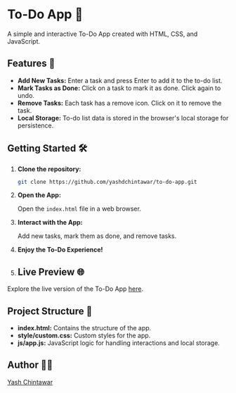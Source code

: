 # To-Do App 📝

A simple and interactive To-Do App created with HTML, CSS, and JavaScript.

## Features 🚀

- **Add New Tasks:** Enter a task and press Enter to add it to the to-do list.
- **Mark Tasks as Done:** Click on a task to mark it as done. Click again to undo.
- **Remove Tasks:** Each task has a remove icon. Click on it to remove the task.
- **Local Storage:** To-do list data is stored in the browser's local storage for persistence.

## Getting Started 🛠️

1. **Clone the repository:**

    ```bash
    git clone https://github.com/yashdchintawar/to-do-app.git
    ```

2. **Open the App:**

    Open the `index.html` file in a web browser.

3. **Interact with the App:**

    Add new tasks, mark them as done, and remove tasks.

4. **Enjoy the To-Do Experience!**

5. ## Live Preview 🌐

Explore the live version of the To-Do App [here](https://yashdchintawar.github.io/to-do-app/).

## Project Structure 📂

- **index.html:** Contains the structure of the app.
- **style/custom.css:** Custom styles for the app.
- **js/app.js:** JavaScript logic for handling interactions and local storage.

## Author 🧑‍💻

[Yash Chintawar](https://github.com/yashdchintawar)
